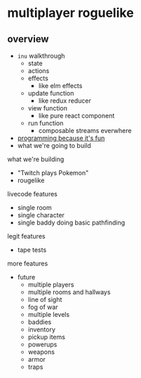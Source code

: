# multiplayer roguelike

## overview

- `inu` walkthrough
  - state
  - actions
  - effects
    - like elm effects
  - update function
    - like redux reducer
  - view function
    - like pure react component
  - run function
    - composable streams everwhere
- [programming because it's fun](https://gist.github.com/data-doge/2d5d34bf8ffa9f0add72)
- what we're going to build

what we're building

- "Twitch plays Pokemon"
- rougelike

livecode features

- single room
- single character
- single baddy doing basic pathfinding

legit features

- tape tests

more features

- future
  - multiple players
  - multiple rooms and hallways
  - line of sight
  - fog of war
  - multiple levels
  - baddies
  - inventory
  - pickup items
  - powerups
  - weapons
  - armor
  - traps
